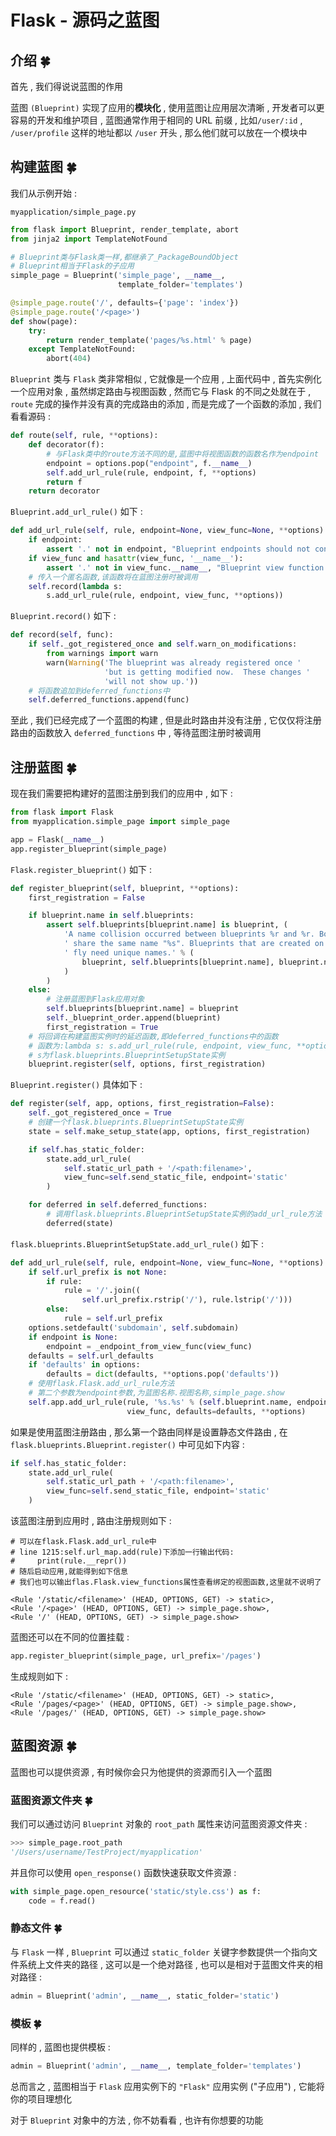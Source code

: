 # Flask - 源码之蓝图




<extoc></extoc>

## 介绍  🍀

首先 , 我们得说说蓝图的作用

蓝图 `(Blueprint)` 实现了应用的**模块化** , 使用蓝图让应用层次清晰 , 开发者可以更容易的开发和维护项目 , 蓝图通常作用于相同的 URL 前缀 , 比如`/user/:id` , `/user/profile` 这样的地址都以 `/user` 开头 , 那么他们就可以放在一个模块中

## 构建蓝图  🍀

我们从示例开始 : 

`myapplication/simple_page.py`

```python
from flask import Blueprint, render_template, abort
from jinja2 import TemplateNotFound

# Blueprint类与Flask类一样,都继承了_PackageBoundObject
# Blueprint相当于Flask的子应用
simple_page = Blueprint('simple_page', __name__,
                        template_folder='templates')

@simple_page.route('/', defaults={'page': 'index'})
@simple_page.route('/<page>')
def show(page):
    try:
        return render_template('pages/%s.html' % page)
    except TemplateNotFound:
        abort(404)
```

`Blueprint` 类与 `Flask` 类非常相似 , 它就像是一个应用 , 上面代码中 , 首先实例化一个应用对象 , 虽然绑定路由与视图函数 , 然而它与 Flask 的不同之处就在于 , `route` 完成的操作并没有真的完成路由的添加 , 而是完成了一个函数的添加 , 我们看看源码 : 

```python
def route(self, rule, **options):
    def decorator(f):
        # 与Flask类中的route方法不同的是,蓝图中将视图函数的函数名作为endpoint
        endpoint = options.pop("endpoint", f.__name__)
        self.add_url_rule(rule, endpoint, f, **options)
        return f
    return decorator
```

`Blueprint.add_url_rule()` 如下 : 

```python
def add_url_rule(self, rule, endpoint=None, view_func=None, **options):
    if endpoint:
        assert '.' not in endpoint, "Blueprint endpoints should not contain dots"
    if view_func and hasattr(view_func, '__name__'):
        assert '.' not in view_func.__name__, "Blueprint view function name should not contain dots"
    # 传入一个匿名函数,该函数将在蓝图注册时被调用
    self.record(lambda s:
        s.add_url_rule(rule, endpoint, view_func, **options))
```

`Blueprint.record()` 如下 : 

```python
def record(self, func):
    if self._got_registered_once and self.warn_on_modifications:
        from warnings import warn
        warn(Warning('The blueprint was already registered once '
                     'but is getting modified now.  These changes '
                     'will not show up.'))
    # 将函数追加到deferred_functions中
    self.deferred_functions.append(func)
```

至此 , 我们已经完成了一个蓝图的构建 , 但是此时路由并没有注册 , 它仅仅将注册路由的函数放入 `deferred_functions` 中 , 等待蓝图注册时被调用

## 注册蓝图  🍀

现在我们需要把构建好的蓝图注册到我们的应用中 , 如下 : 

```python
from flask import Flask
from myapplication.simple_page import simple_page

app = Flask(__name__)
app.register_blueprint(simple_page)
```

`Flask.register_blueprint()` 如下 : 

```python
def register_blueprint(self, blueprint, **options):
    first_registration = False

    if blueprint.name in self.blueprints:
        assert self.blueprints[blueprint.name] is blueprint, (
            'A name collision occurred between blueprints %r and %r. Both'
            ' share the same name "%s". Blueprints that are created on the'
            ' fly need unique names.' % (
                blueprint, self.blueprints[blueprint.name], blueprint.name
            )
        )
    else:
        # 注册蓝图到Flask应用对象
        self.blueprints[blueprint.name] = blueprint
        self._blueprint_order.append(blueprint)
        first_registration = True
    # 将回调在构建蓝图实例时的延迟函数,即deferred_functions中的函数
    # 函数为:lambda s: s.add_url_rule(rule, endpoint, view_func, **options)
    # s为flask.blueprints.BlueprintSetupState实例
    blueprint.register(self, options, first_registration)
```

`Blueprint.register()` 具体如下 : 

```python
def register(self, app, options, first_registration=False):
    self._got_registered_once = True
    # 创建一个flask.blueprints.BlueprintSetupState实例
    state = self.make_setup_state(app, options, first_registration)

    if self.has_static_folder:
        state.add_url_rule(
            self.static_url_path + '/<path:filename>',
            view_func=self.send_static_file, endpoint='static'
        )

    for deferred in self.deferred_functions:
        # 调用flask.blueprints.BlueprintSetupState实例的add_url_rule方法
        deferred(state)
```

`flask.blueprints.BlueprintSetupState.add_url_rule()` 如下 : 

```python
def add_url_rule(self, rule, endpoint=None, view_func=None, **options):
    if self.url_prefix is not None:
        if rule:
            rule = '/'.join((
                self.url_prefix.rstrip('/'), rule.lstrip('/')))
        else:
            rule = self.url_prefix
    options.setdefault('subdomain', self.subdomain)
    if endpoint is None:
        endpoint = _endpoint_from_view_func(view_func)
    defaults = self.url_defaults
    if 'defaults' in options:
        defaults = dict(defaults, **options.pop('defaults'))
    # 使用flask.Flask.add_url_rule方法
    # 第二个参数为endpoint参数,为蓝图名称.视图名称,simple_page.show
    self.app.add_url_rule(rule, '%s.%s' % (self.blueprint.name, endpoint),
                          view_func, defaults=defaults, **options)
```

如果是使用蓝图注册路由 , 那么第一个路由同样是设置静态文件路由 , 在 `flask.blueprints.Blueprint.register()` 中可见如下内容 : 

```python
if self.has_static_folder:
    state.add_url_rule(
        self.static_url_path + '/<path:filename>',
        view_func=self.send_static_file, endpoint='static'
    )
```

该蓝图注册到应用时 , 路由注册规则如下 : 

```shell
# 可以在flask.Flask.add_url_rule中
# line 1215:self.url_map.add(rule)下添加一行输出代码:
#	  print(rule.__repr()) 
# 随后启动应用,就能得到如下信息
# 我们也可以输出flas.Flask.view_functions属性查看绑定的视图函数,这里就不说明了

<Rule '/static/<filename>' (HEAD, OPTIONS, GET) -> static>,
<Rule '/<page>' (HEAD, OPTIONS, GET) -> simple_page.show>,
<Rule '/' (HEAD, OPTIONS, GET) -> simple_page.show>
```

蓝图还可以在不同的位置挂载 : 

```python
app.register_blueprint(simple_page, url_prefix='/pages')
```

生成规则如下 : 

```shell
<Rule '/static/<filename>' (HEAD, OPTIONS, GET) -> static>,
<Rule '/pages/<page>' (HEAD, OPTIONS, GET) -> simple_page.show>,
<Rule '/pages/' (HEAD, OPTIONS, GET) -> simple_page.show>
```

## 蓝图资源  🍀

蓝图也可以提供资源 , 有时候你会只为他提供的资源而引入一个蓝图 

### 蓝图资源文件夹  🍀

我们可以通过访问 `Blueprint` 对象的 `root_path` 属性来访问蓝图资源文件夹 : 

```python
>>> simple_page.root_path
'/Users/username/TestProject/myapplication'
```

并且你可以使用 `open_response()` 函数快速获取文件资源 : 

```python
with simple_page.open_resource('static/style.css') as f:
    code = f.read()
```

### 静态文件  🍀

与 `Flask` 一样 , `Blueprint` 可以通过 `static_folder` 关键字参数提供一个指向文件系统上文件夹的路径 , 这可以是一个绝对路径 , 也可以是相对于蓝图文件夹的相对路径 : 

```python
admin = Blueprint('admin', __name__, static_folder='static')
```

### 模板  🍀

同样的 , 蓝图也提供模板 : 

```python
admin = Blueprint('admin', __name__, template_folder='templates')
```

总而言之 , 蓝图相当于 `Flask` 应用实例下的 `"Flask"` 应用实例 ("子应用") , 它能将你的项目理想化

对于 `Blueprint` 对象中的方法 , 你不妨看看 , 也许有你想要的功能